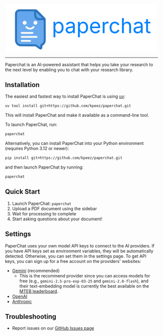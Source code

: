 <p align="center">
  <img src="docs/assets/logo.png" width="500" alt="PaperChat logo">
</p>

---

Paperchat is an AI-powered assistant that helps you take your research to the next level by enabling you to chat with your research library.

## Installation

The easiest and fastest way to install PaperChat is using [uv](https://github.com/astral-sh/uv):

```bash
uv tool install git+https://github.com/kpeez/paperchat.git
```

This will install PaperChat and make it available as a command-line tool.

To launch PaperChat, run:

```bash
paperchat
```

Alternatively, you can install PaperChat into your Python environment (requires Python 3.12 or newer):

```bash
pip install git+https://github.com/kpeez/paperchat.git
```

and then launch PaperChat by running:

```bash
paperchat
```

## Quick Start

1. Launch PaperChat: `paperchat`
2. Upload a PDF document using the sidebar
3. Wait for processing to complete
4. Start asking questions about your document!

## Settings

PaperChat uses your own model API keys to connect to the AI providers. If you have API keys set as environment variables, they will be automatically detected. Otherwise, you can set them in the settings page. To get API keys, you can sign up for a free account on the providers' websites:

- [Gemini](https://aistudio.google.com/apikey) (recommended)
  - This is the recommend provider since you can access models for free (e.g., `gemini-2.5-pro-exp-03-25` and `gemini-2.0-flash`), and their text-embedding model is currently the best available on the [MTEB leaderboard](https://huggingface.co/spaces/mteb/leaderboard).
- [OpenAI](https://platform.openai.com/api-keys)
- [Anthropic](https://console.anthropic.com/settings/keys)

## Troubleshooting

- Report issues on our [GitHub Issues page](https://github.com/kpeez/paperchat/issues)
